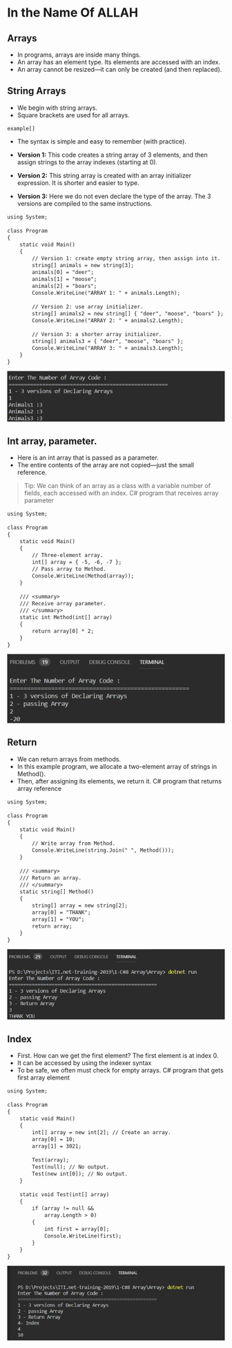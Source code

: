 # In the Name Of ALLAH

## __Arrays__

- In programs, arrays are inside many things. 
- An array has an element type. Its elements are accessed with an index.
- An array cannot be resized—it can only be created (and then replaced).

## String Arrays

- We begin with string arrays.
-  Square brackets are used for all arrays.
 ~~~
 example[]
 ~~~

- The syntax is simple and easy to remember (with practice).
- __Version 1:__
This code creates a string array of 3 elements, and then assign strings to the array indexes (starting at 0).

- __Version 2:__
This string array is created with an array initializer expression. It is shorter and easier to type.
- __Version 3:__ Here we do not even declare the type of the array. The 3 versions are compiled to the same instructions.
```
using System;

class Program
{
    static void Main()
    {
        // Version 1: create empty string array, then assign into it.
        string[] animals = new string[3];
        animals[0] = "deer";
        animals[1] = "moose";
        animals[2] = "boars";
        Console.WriteLine("ARRAY 1: " + animals.Length);

        // Version 2: use array initializer.
        string[] animals2 = new string[] { "deer", "moose", "boars" };
        Console.WriteLine("ARRAY 2: " + animals2.Length);

        // Version 3: a shorter array initializer.
        string[] animals3 = { "deer", "moose", "boars" };
        Console.WriteLine("ARRAY 3: " + animals3.Length);
    }
}
```
![](Array/pics/1.PNG)

## Int array, parameter.
 - Here is an int array that is passed as a parameter. 
 - The entire contents of the array are not copied—just the small reference.
> Tip:
We can think of an array as a class with a variable number of fields, each accessed with an index.
C# program that receives array parameter

```
using System;

class Program
{
    static void Main()
    {
        // Three-element array.
        int[] array = { -5, -6, -7 };
        // Pass array to Method.
        Console.WriteLine(Method(array));
    }

    /// <summary>
    /// Receive array parameter.
    /// </summary>
    static int Method(int[] array)
    {
        return array[0] * 2;
    }
}
```
![](Array/pics/2.PNG)

## Return
-  We can return arrays from methods.
-  In this example program, we allocate a two-element array of strings in Method(). 
- Then, after assigning its elements, we return it.
C# program that returns array reference
```
using System;

class Program
{
    static void Main()
    {
        // Write array from Method.
        Console.WriteLine(string.Join(" ", Method()));
    }

    /// <summary>
    /// Return an array.
    /// </summary>
    static string[] Method()
    {
        string[] array = new string[2];
        array[0] = "THANK";
        array[1] = "YOU";
        return array;
    }
}
```

![](Array/pics/3.PNG)

## Index

- First. How can we get the first element? The first element is at index 0.
- It can be accessed by using the indexer syntax
- To be safe, we often must check for empty arrays.
C# program that gets first array element

```
using System;

class Program
{
    static void Main()
    {
        int[] array = new int[2]; // Create an array.
        array[0] = 10;
        array[1] = 3021;

        Test(array);
        Test(null); // No output.
        Test(new int[0]); // No output.
    }

    static void Test(int[] array)
    {
        if (array != null &&
            array.Length > 0)
        {
            int first = array[0];
            Console.WriteLine(first);
        }
    }
}
```
![](Array/pics/4.PNG)


